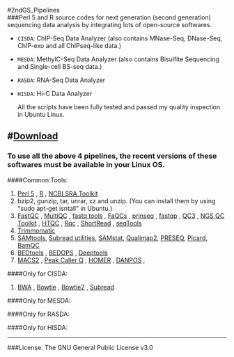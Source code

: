 #2ndGS_Pipelines                                                          
###Perl 5 and R source codes for next generation (second generation) sequencing data analysis by integrating lots of open-source softwares.
                                                             

+ `CISDA`: ChIP-Seq Data Analyzer (also contains MNase-Seq, DNase-Seq, ChIP-exo and all ChIPseq-like data.)                                              
                                                                  
+ `MESDA`: MethylC-Seq Data Analyzer (also contains Bisulfite Sequencing and Single-cell BS-seq data.)                         
                       
+ `RASDA`: RNA-Seq Data Analyzer  
                                       
+ `HISDA`: Hi-C  Data Analyzer            
                                                               
                                                               
  All the scripts have been fully tested and passed my quality inspection in Ubuntu Linux.                  
                                               
#[Download](https://github.com/CTLife/2ndGS_Pipelines/releases)                   
---------------------------------------------------------------------------------------------                                                                     
### To use all the above 4 pipelines, the recent versions of these softwares must be available in your Linux OS.          
####Common Tools:                                        
1. [Perl 5](https://www.perl.org/) , [R](https://www.r-project.org/) , [NCBI SRA Toolkit](http://www.ncbi.nlm.nih.gov/Traces/sra/)   
2. bzip2, gunzip, tar, unrar, xz and unzip.  (You can install them by using "sudo apt-get isntall" in Ubuntu.)      
3. [FastQC](http://www.bioinformatics.babraham.ac.uk/projects/fastqc/) ,  [MultiQC](http://multiqc.info/) ,  [fastq tools](http://homes.cs.washington.edu/~dcjones/fastq-tools/) ,  [FaQCs](https://github.com/chienchi/FaQCs) ,  [prinseq](http://prinseq.sourceforge.net/) ,   [fastqp](https://github.com/mdshw5/fastqp) ,  [QC3](https://github.com/slzhao/QC3) , [NGS QC Toolkit](http://www.nipgr.res.in/ngsqctoolkit.html) , [HTQC](https://sourceforge.net/projects/htqc/files/) ,  [Rqc](http://bioconductor.org/packages/release/bioc/html/Rqc.html) , [ShortRead](https://bioconductor.org/packages/release/bioc/html/ShortRead.html) ,  [seqTools](https://www.bioconductor.org/packages/release/bioc/html/seqTools.html)            
4. [Trimmomatic](http://www.usadellab.org/cms/?page=trimmomatic)                       
5. [SAMtools](http://www.htslib.org/), [Subread utilities](http://subread.sourceforge.net/),  [SAMstat](http://samstat.sourceforge.net/), [Qualimap2](http://qualimap.bioinfo.cipf.es/), [PRESEQ](http://smithlabresearch.org/software/preseq/), [Picard](http://broadinstitute.github.io/picard/),  [BamQC](https://github.com/s-andrews/BamQC)
6. [BEDtools](https://github.com/arq5x/bedtools2/releases) , [BEDOPS](http://bedops.readthedocs.org/en/latest/) ,  [Deeptools](http://deeptools.github.io/)
7. [MACS2](https://github.com/taoliu/MACS/) , [Peak Caller Q](http://charite.github.io/Q/) ,  [HOMER](http://homer.salk.edu/homer/) , [DANPOS](http://code.google.com/p/danpos/) , 


####Only for CISDA: 
1. [BWA](http://bio-bwa.sourceforge.net/) , [Bowtie](http://bowtie-bio.sourceforge.net/index.shtml) , [Bowtie2](http://bowtie-bio.sourceforge.net/bowtie2/index.shtml) ,   [Subread](http://subread.sourceforge.net/)  
            

                                  
####Only for MESDA:                            
                               
####Only for RASDA:                         
                            
####Only for HISDA:                                                  
                                                                                           
                                                                                                        
---------------------------------------------------------------------------------
###License: The GNU General Public License v3.0                    
                                                                         
